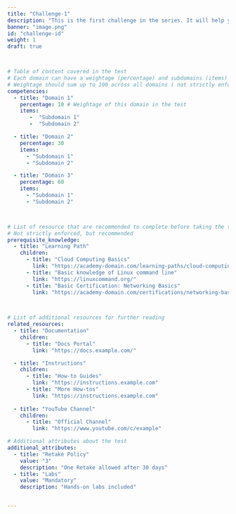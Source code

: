 ```yaml
---
title: "Challenge-1"
description: "This is the first challenge in the series. It will help you get started with KEDA and understand its basic concepts."
banner: "image.png"
id: "challenge-id"
weight: 1
draft: true



# Table of content covered in the test
# Each domain can have a weightage (percentage) and subdomains (items)
# Weightage should sum up to 100 across all domains ( not strictly enforced, but recommended )
competencies:
  - title: "Domain 1"
    percentage: 10 # Weightage of this domain in the test
    items: 
       -  "Subdomain 1"
       -  "Subdomain 2"

  - title: "Domain 2"
    percentage: 30
    items:
      - "Subdomain 1"
      - "Subdomain 2"

  - title: "Domain 3"
    percentage: 60
    items:
      - "Subdomain 1"
      - "Subdomain 2"



# List of resource that are recommended to complete before taking the test
# Not strictly enforced, but recommended
prerequisite_knowledge:
  - title: "Learning Path"
    children:
      - title: "Cloud Computing Basics"
        link: "https://academy-domain.com/learning-paths/cloud-computing-basics"
      - title: "Basic knowledge of Linux command line"
        link: "https://linuxcommand.org/"
      - title: "Basic Certification: Networking Basics"
        link: "https://academy-domain.com/certifications/networking-basics" 
  


# List of additional resources for further reading 
related_resources:
  - title: "Documentation"
    children:
      - title: "Docs Portal"
        link: "https://docs.example.com/"

  - title: "Instructions"
    children:
      - title: "How-to Guides"
        link: "https://instructions.example.com"
      - title: "More How-tos"
        link: "https://instructions.example.com"
        
  - title: "YouTube Channel"
    children:
      - title: "Official Channel"
        link: "https://www.youtube.com/c/example" 

# Additional attributes about the test
additional_attributes: 
  - title: "Retake Policy"
    value: "3"
    description: "One Retake allowed after 30 days"
  - title: "Labs"
    value: "Mandatory"
    description: "Hands-on labs included"


---
```


